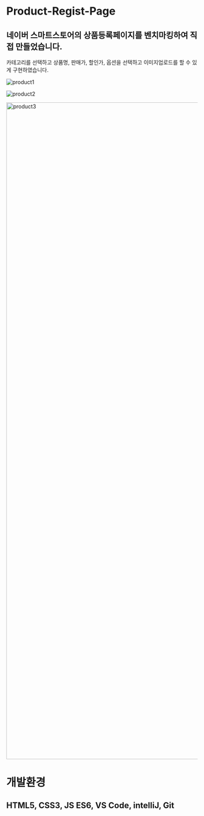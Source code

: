 # Product-Regist-Page

## 네이버 스마트스토어의 상품등록페이지를 벤치마킹하여 직접 만들었습니다. 
카테고리를 선택하고 상품명, 판매가, 할인가, 옵션을 선택하고 이미지업로드를 할 수 있게 구현하였습니다.

![product1](https://github.com/tkdgns11/Product-Regist-Page/assets/134262318/f9a2e9e7-dc41-4705-9b37-09bd9f23e3f2)

![product2](https://github.com/tkdgns11/Product-Regist-Page/assets/134262318/2a825683-acab-4442-a34d-c8df0d4b8e8e)

<img width="1727" alt="product3" src="https://github.com/tkdgns11/Product-Regist-Page/assets/134262318/661dd968-eaeb-4990-8d92-b03d81cdd404">


# 개발환경
## HTML5, CSS3, JS ES6, VS Code, intelliJ, Git
